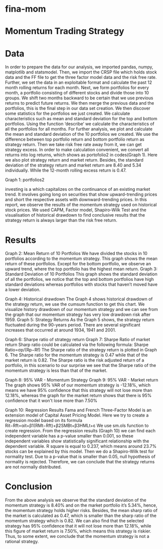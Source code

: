 # fina-mom
# Momentum Trading Strategy 

# Data
In order to prepare the data for our analysis, we imported pandas, numpy, matplotlib and statsmodel. Then, we import the CRSP file which holds stock data and the FF file to get the three factor model data and the risk free rate. Further, we set the data in an exploitable format and calculate the past 12 month rolling returns for each month. Next, we form portfolios for every month, a portfolio consisting of different stocks and divide those into 10 groups. We shift two months backward to be certain that we use previous returns to predict future returns. We then merge the previous data and the portfolios, this is the final step in our data set creation.
We then discover some statistics for the portfolios we just created. We calculate characteristics such as mean and standard deviation for the top and bottom portfolios. Using the function ‘describe’ we calculate the characteristics of all the portfolios for all months. For further analysis, we plot and calculate the mean and standard deviation of the 10 portfolios we created.
We use the difference between top portfolio return and bottom portfolio return as strategy return. Then we take risk free rate away from it, we can get strategy excess. In order to make calculation convenient, we convert all returns into log returns, which shows as portofolio2 in codes(Graph 1). Here we also plot strategy return and market return. Besides, the standard deviation of the strategy return and market return are 8.40 and 5.34 individually. While the 12-month rolling excess return is 0.47.

Graph 1: portfolios2
 
  investing is a
which capitalizes on the continuance of an existing market trend.
 It involves going long on securities that show upward-trending prices and short the respective assets with downward-trending prices. In this report, we observe the results of the momentum strategy used on historical stock prices. We used CAPM, Factor model, Shapiro-Wilk Test and the visualisation of historical drawdown to find conclusive results that the strategy return is always larger than the risk
 free return.
 
# Results
Graph 2: Mean Return of 10 Portfolios
We have divided the stocks in 10 portfolios according to the momentum strategy. This graph shows the mean return of these portfolios. Except for the bottom portfolio, we observe an upward trend, where the top portfolio has the highest mean return.
Graph 3: Standard Deviation of 10 Portfolios
This graph shows the standard deviation of all the portfolios, we notice that the top and bottom portfolios have high standard deviations whereas portfolios with stocks that haven’t moved have a lower deviation.
   
Graph 4: Historical drawdown
The Graph 4 shows historical drawdown of the strategy return, we use the cumsum function to get this chart. We visualize history drawdown of our momentum strategy and we can see from the graph that our momentum strategy has very low drawdown risk after 1959.
Graph 5: Strategy Returns
As the Graph 5 shows, the strategy return fluctuated during the 90-years period. There are several significant increases that occurred at around 1934, 1941 and 2001.
  
Graph 6: Sharpe ratio of strategy return
Graph 7: Sharpe Ratio of market return
Sharp ratio could be calculated via the following formula:
Sharpe Ratio=σp/(Rp−Rf)
The Sharpe ratio of the strategy return is plotted in Graph 6. The Sharpe ratio for the momentum strategy is 0.47 while that of the market return is 0.82. The Sharpe ratio is the risk adjusted return of a portfolio, in this scenario to our surprise we see that the Sharpe ratio of the momentum strategy is less than that of the market.
   
Graph 8: 95% VAR - Momentum Strategy
Graph 9: 95% VAR - Market return
The graph shows 95% VAR of our momentum strategy is -12.18%, which means we have 95% confidence that this strategy will not lose more than 12.18%, whereas the graph for the market return shows that there is 95% confidence that it won't lose more than 7.50%
  
Graph 10: Regression Results
Fama and French Three-Factor Model is an extension model of Capital Asset Pricing Model. Here we try to create a regression model based on its formula
Rit−Rft=αit+β1(RMt−Rft)+β2SMBt+β3HMLt+ε
We use sm.ols function to create regression. From the regression results (Graph 10) we can find each independent variable has a p-value smaller than 0.001, so these independent variables show statistically significant relationship with the dependent variable. R square is equal to 0.237, which means around 23.7% stocks can be explained by this model. Then we do a Shapiro-Wilk test for normality test. Due to a p-value that is smaller than 0.05, null hypothesis of normality is rejected. Therefore, we can conclude that the strategy returns are not normally distributed.
# Conclusion
From the above analysis we observe that the standard deviation of the momentum strategy is 8.40% and on the market portfolio it’s 5.34%, hence, the momentum strategy holds higher risks. Besides, the mean sharp ratio of the market is calculated as 0.47, which is smaller than the sharp ratio of the momentum strategy which is 0.82. We can also find that the selected strategy has 95% confidence that it will not lose more than 12.18%, while this figure of market return is 7.50%, which means this strategy is riskier. Thus, to some extent, we conclude that the momentum strategy is not a rational strategy.

